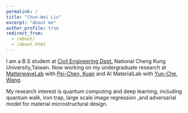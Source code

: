 ```yaml
---
permalink: /
title: "Chun-Wei Liu"
excerpt: "About me"
author_profile: true
redirect_from: 
  - /about/
  - /about.html
---
```

I am a B.S student at [Civil Engineering Dept.](http://www.civil.ncku.edu.tw/) National Cheng Kung University,Taiwan. Now working on my undergraduate research at [MatterwaveLab](https://thelm2005.wixsite.com/website) with [Pei-Chen, Kuan](http://www.phys.ncku.edu.tw/db/pweb/teacher.php?user_id=170222) and AI MaterialLab with [Yun-Che, Wang](http://myweb.ncku.edu.tw/~yunche/). 

My research interest is quantum computing and deep learning, including quantum walk, iron trap, large scale image regression ,and adversarial model for material microstructural design.


